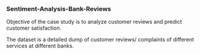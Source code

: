 ### Sentiment-Analysis-Bank-Reviews

Objective of the case study is to analyze customer reviews and predict customer satisfaction.

The dataset is a detailed dump of customer reviews/ complaints of different services at different banks.
